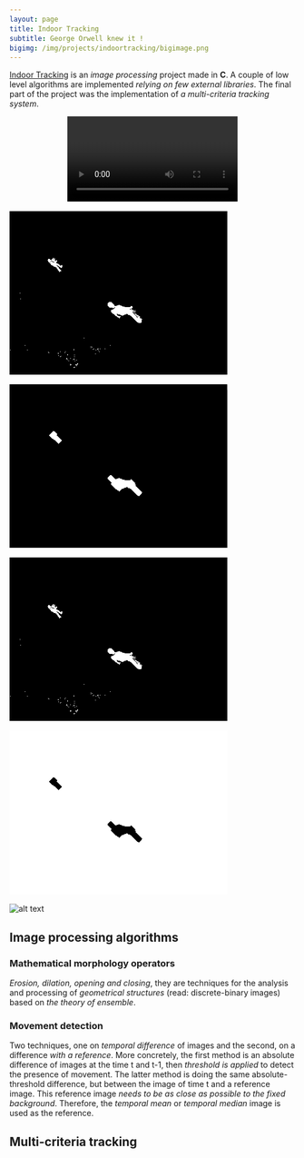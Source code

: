```yaml
---
layout: page
title: Indoor Tracking
subtitle: George Orwell knew it !
bigimg: /img/projects/indoortracking/bigimage.png
---
```


[Indoor Tracking](https://github.com/johan-gras/Indoor-Tracking) is an *image processing* project made in **C**.
A couple of low level algorithms are implemented *relying on few external libraries*.
The final part of the project was the implementation of *a multi-criteria tracking system*.

<div style="text-align: center;">
	<video src="/img/projects/indoortracking/video.mp4" autoplay controls loop>Indoor Tracking Video</video>
</div>

![alt text](/img/projects/indoortracking/result.gif "t")

![alt text](/img/projects/indoortracking/resultclean.gif "t")

![alt text](/img/projects/indoortracking/resultmove.gif "t")

![alt text](/img/projects/indoortracking/resultregion.gif "t")


![alt text](/img/projects/indoortracking/harison.ppm "t")

## Image processing algorithms
### Mathematical morphology operators
*Erosion, dilation, opening and closing*, they are techniques for the analysis and processing of *geometrical structures* (read: discrete-binary images) based on *the theory of ensemble*.

### Movement detection
Two techniques, one on *temporal difference* of images and the second, on a difference *with a reference*.
More concretely, the first method is an absolute difference of images at the time t and t-1, then *threshold is applied* to detect the presence of movement.
The latter method is doing the same absolute-threshold difference, but between the image of time t and a reference image. This reference image *needs to be as close as possible to the fixed background*. Therefore, the *temporal mean* or *temporal median* image is used as the reference.




## Multi-criteria tracking

